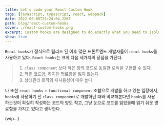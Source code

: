 ```yaml
---
title: Let's code your React Custom Hook
tags: [javascript, typescript, react, webpack]
date: 2022-06-09T21:24:04.226Z
path: blog/react-custom-hooks
cover: ./react-custom-hooks.png
excerpt: Custom hooks are designed to do exactly what you need to isolate and reuse its logic
show: true
---
```


`React hooks`가 정식으로 릴리즈 된 이후 많은 프론트엔드 개발자들이 `react hooks`를 사용하고 있다. `React hooks`는 크게 다음 세가지의 장점을 가진다.

> 1. `class component` 보다 적은 양의 코드로 동일한 로직을 구현할 수 있다.  
> 2. 적은 코드양, 하지만 명료함을 잃지 않는다   
> 3. 상태관리 로직의 재사용성이 매우 높다    

나 또한 `react hooks` + `functional component` 조합으로 개발을 하고 있는 입장에서, `hooks를` 사용하기 전 `class component`로 개발하던 때와 비교해본다면 `hooks`를 사용하는것이 확실히 작성하는 코드의 양도 적고, 그냥 눈으로 코드를 읽었을때 읽기 쉬운 명료함을 가지고 있다고 생각한다.   

(wip...)

